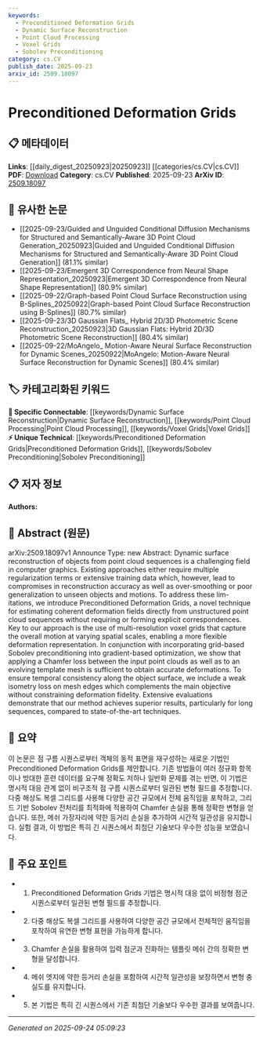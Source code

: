 ```yaml
---
keywords:
  - Preconditioned Deformation Grids
  - Dynamic Surface Reconstruction
  - Point Cloud Processing
  - Voxel Grids
  - Sobolev Preconditioning
category: cs.CV
publish_date: 2025-09-23
arxiv_id: 2509.18097
---
```


<!-- KEYWORD_LINKING_METADATA:
{
  "processed_timestamp": "2025-09-24T05:09:23.029210",
  "vocabulary_version": "1.0",
  "selected_keywords": [
    "Preconditioned Deformation Grids",
    "Dynamic Surface Reconstruction",
    "Point Cloud Processing",
    "Voxel Grids",
    "Sobolev Preconditioning"
  ],
  "rejected_keywords": [],
  "similarity_scores": {
    "Preconditioned Deformation Grids": 0.8,
    "Dynamic Surface Reconstruction": 0.7,
    "Point Cloud Processing": 0.7,
    "Voxel Grids": 0.7,
    "Sobolev Preconditioning": 0.65
  },
  "extraction_method": "AI_prompt_based",
  "budget_applied": true,
  "candidates_json": {
    "candidates": [
      {
        "surface": "Preconditioned Deformation Grids",
        "canonical": "Preconditioned Deformation Grids",
        "aliases": [
          "PDG"
        ],
        "category": "unique_technical",
        "rationale": "This is a novel technique introduced in the paper, central to its contributions.",
        "novelty_score": 0.9,
        "connectivity_score": 0.5,
        "specificity_score": 0.9,
        "link_intent_score": 0.8
      },
      {
        "surface": "dynamic surface reconstruction",
        "canonical": "Dynamic Surface Reconstruction",
        "aliases": [
          "surface reconstruction"
        ],
        "category": "specific_connectable",
        "rationale": "This is a key application area for the proposed method, relevant for linking to related works.",
        "novelty_score": 0.5,
        "connectivity_score": 0.7,
        "specificity_score": 0.8,
        "link_intent_score": 0.7
      },
      {
        "surface": "point cloud sequences",
        "canonical": "Point Cloud Processing",
        "aliases": [
          "point cloud data"
        ],
        "category": "specific_connectable",
        "rationale": "Point clouds are a fundamental data type in the paper, linking to broader data processing techniques.",
        "novelty_score": 0.4,
        "connectivity_score": 0.8,
        "specificity_score": 0.7,
        "link_intent_score": 0.7
      },
      {
        "surface": "multi-resolution voxel grids",
        "canonical": "Voxel Grids",
        "aliases": [
          "multi-resolution grids"
        ],
        "category": "specific_connectable",
        "rationale": "Voxel grids are a core component of the method, relevant for spatial data representation.",
        "novelty_score": 0.6,
        "connectivity_score": 0.75,
        "specificity_score": 0.8,
        "link_intent_score": 0.7
      },
      {
        "surface": "Sobolev preconditioning",
        "canonical": "Sobolev Preconditioning",
        "aliases": [],
        "category": "unique_technical",
        "rationale": "This is a specific mathematical technique applied in the optimization process.",
        "novelty_score": 0.7,
        "connectivity_score": 0.6,
        "specificity_score": 0.85,
        "link_intent_score": 0.65
      }
    ],
    "ban_list_suggestions": [
      "method",
      "approach",
      "technique"
    ]
  },
  "decisions": [
    {
      "candidate_surface": "Preconditioned Deformation Grids",
      "resolved_canonical": "Preconditioned Deformation Grids",
      "decision": "linked",
      "scores": {
        "novelty": 0.9,
        "connectivity": 0.5,
        "specificity": 0.9,
        "link_intent": 0.8
      }
    },
    {
      "candidate_surface": "dynamic surface reconstruction",
      "resolved_canonical": "Dynamic Surface Reconstruction",
      "decision": "linked",
      "scores": {
        "novelty": 0.5,
        "connectivity": 0.7,
        "specificity": 0.8,
        "link_intent": 0.7
      }
    },
    {
      "candidate_surface": "point cloud sequences",
      "resolved_canonical": "Point Cloud Processing",
      "decision": "linked",
      "scores": {
        "novelty": 0.4,
        "connectivity": 0.8,
        "specificity": 0.7,
        "link_intent": 0.7
      }
    },
    {
      "candidate_surface": "multi-resolution voxel grids",
      "resolved_canonical": "Voxel Grids",
      "decision": "linked",
      "scores": {
        "novelty": 0.6,
        "connectivity": 0.75,
        "specificity": 0.8,
        "link_intent": 0.7
      }
    },
    {
      "candidate_surface": "Sobolev preconditioning",
      "resolved_canonical": "Sobolev Preconditioning",
      "decision": "linked",
      "scores": {
        "novelty": 0.7,
        "connectivity": 0.6,
        "specificity": 0.85,
        "link_intent": 0.65
      }
    }
  ]
}
-->

# Preconditioned Deformation Grids

## 📋 메타데이터

**Links**: [[daily_digest_20250923|20250923]] [[categories/cs.CV|cs.CV]]
**PDF**: [Download](https://arxiv.org/pdf/2509.18097.pdf)
**Category**: cs.CV
**Published**: 2025-09-23
**ArXiv ID**: [2509.18097](https://arxiv.org/abs/2509.18097)

## 🔗 유사한 논문
- [[2025-09-23/Guided and Unguided Conditional Diffusion Mechanisms for Structured and Semantically-Aware 3D Point Cloud Generation_20250923|Guided and Unguided Conditional Diffusion Mechanisms for Structured and Semantically-Aware 3D Point Cloud Generation]] (81.1% similar)
- [[2025-09-23/Emergent 3D Correspondence from Neural Shape Representation_20250923|Emergent 3D Correspondence from Neural Shape Representation]] (80.9% similar)
- [[2025-09-22/Graph-based Point Cloud Surface Reconstruction using B-Splines_20250922|Graph-based Point Cloud Surface Reconstruction using B-Splines]] (80.7% similar)
- [[2025-09-23/3D Gaussian Flats_ Hybrid 2D/3D Photometric Scene Reconstruction_20250923|3D Gaussian Flats: Hybrid 2D/3D Photometric Scene Reconstruction]] (80.4% similar)
- [[2025-09-22/MoAngelo_ Motion-Aware Neural Surface Reconstruction for Dynamic Scenes_20250922|MoAngelo: Motion-Aware Neural Surface Reconstruction for Dynamic Scenes]] (80.4% similar)

## 🏷️ 카테고리화된 키워드
**🔗 Specific Connectable**: [[keywords/Dynamic Surface Reconstruction|Dynamic Surface Reconstruction]], [[keywords/Point Cloud Processing|Point Cloud Processing]], [[keywords/Voxel Grids|Voxel Grids]]
**⚡ Unique Technical**: [[keywords/Preconditioned Deformation Grids|Preconditioned Deformation Grids]], [[keywords/Sobolev Preconditioning|Sobolev Preconditioning]]

## 📋 저자 정보

**Authors:** 

## 📄 Abstract (원문)

arXiv:2509.18097v1 Announce Type: new 
Abstract: Dynamic surface reconstruction of objects from point cloud sequences is a challenging field in computer graphics. Existing approaches either require multiple regularization terms or extensive training data which, however, lead to compromises in reconstruction accuracy as well as over-smoothing or poor generalization to unseen objects and motions. To address these lim- itations, we introduce Preconditioned Deformation Grids, a novel technique for estimating coherent deformation fields directly from unstructured point cloud sequences without requiring or forming explicit correspondences. Key to our approach is the use of multi-resolution voxel grids that capture the overall motion at varying spatial scales, enabling a more flexible deformation representation. In conjunction with incorporating grid-based Sobolev preconditioning into gradient-based optimization, we show that applying a Chamfer loss between the input point clouds as well as to an evolving template mesh is sufficient to obtain accurate deformations. To ensure temporal consistency along the object surface, we include a weak isometry loss on mesh edges which complements the main objective without constraining deformation fidelity. Extensive evaluations demonstrate that our method achieves superior results, particularly for long sequences, compared to state-of-the-art techniques.

## 📝 요약

이 논문은 점 구름 시퀀스로부터 객체의 동적 표면을 재구성하는 새로운 기법인 Preconditioned Deformation Grids를 제안합니다. 기존 방법들이 여러 정규화 항목이나 방대한 훈련 데이터를 요구해 정확도 저하나 일반화 문제를 겪는 반면, 이 기법은 명시적 대응 관계 없이 비구조적 점 구름 시퀀스로부터 일관된 변형 필드를 추정합니다. 다중 해상도 복셀 그리드를 사용해 다양한 공간 규모에서 전체 움직임을 포착하고, 그리드 기반 Sobolev 전처리를 최적화에 적용하여 Chamfer 손실을 통해 정확한 변형을 얻습니다. 또한, 메쉬 가장자리에 약한 등거리 손실을 추가하여 시간적 일관성을 유지합니다. 실험 결과, 이 방법은 특히 긴 시퀀스에서 최첨단 기술보다 우수한 성능을 보였습니다.

## 🎯 주요 포인트

- 1. Preconditioned Deformation Grids 기법은 명시적 대응 없이 비정형 점군 시퀀스로부터 일관된 변형 필드를 추정합니다.
- 2. 다중 해상도 복셀 그리드를 사용하여 다양한 공간 규모에서 전체적인 움직임을 포착하여 유연한 변형 표현을 가능하게 합니다.
- 3. Chamfer 손실을 활용하여 입력 점군과 진화하는 템플릿 메쉬 간의 정확한 변형을 달성합니다.
- 4. 메쉬 엣지에 약한 등거리 손실을 포함하여 시간적 일관성을 보장하면서 변형 충실도를 유지합니다.
- 5. 본 기법은 특히 긴 시퀀스에서 기존 최첨단 기술보다 우수한 결과를 보여줍니다.


---

*Generated on 2025-09-24 05:09:23*